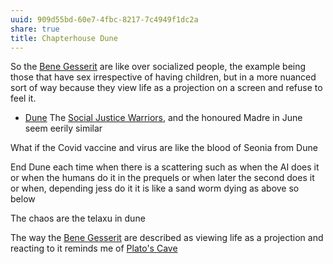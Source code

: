 ```yaml
---
uuid: 909d55bd-60e7-4fbc-8217-7c4949f1dc2a
share: true
title: Chapterhouse Dune
---
```

So the [Bene Gesserit](../8e284456-7454-4f1d-aff4-9ab9c32f4855) are like over socialized people, the example being those that have sex irrespective of having children, but in a more nuanced sort of way because they view life as a projection on a screen and refuse to feel it.

* [Dune](../24229833-9146-4417-9a5a-0c46fa1efb1a)
The [Social Justice Warriors](../13fdc7a8-d4ec-4eff-9503-339e118635ff), and the honoured Madre in June seem eerily similar

What if the Covid vaccine and virus are like the blood of Seonia from Dune

End Dune each time when there is a scattering such as when the AI does it or when the humans do it in the prequels or when later the second does it or when, depending jess do it it is like a sand worm dying as above so below

The chaos are the telaxu in dune

The way the [Bene Gesserit](../8e284456-7454-4f1d-aff4-9ab9c32f4855) are described as viewing life as a projection and reacting to it reminds me of [Plato's Cave](../f6ba6f77-bcce-4d1c-8094-ca97c37608a9)
